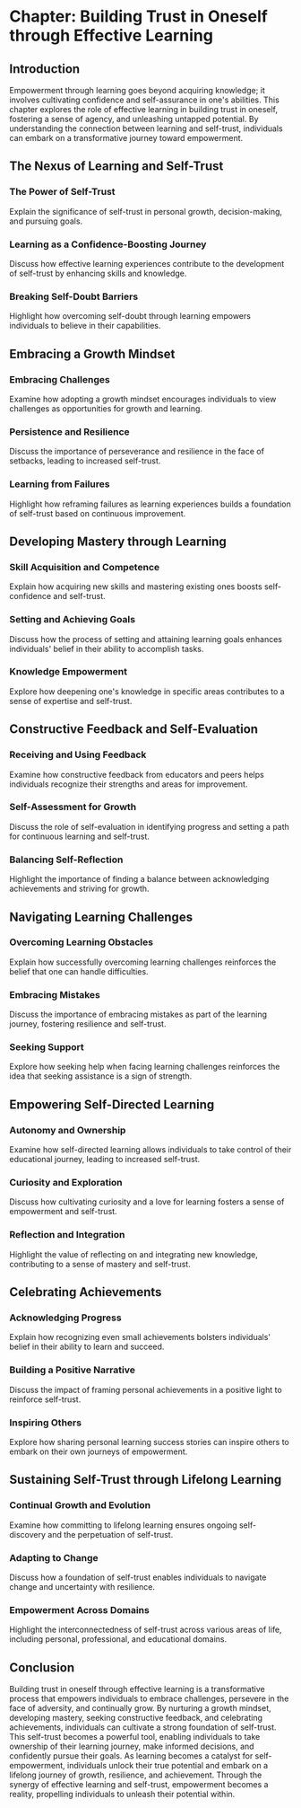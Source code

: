 Chapter: Building Trust in Oneself through Effective Learning
=============================================================

Introduction
------------

Empowerment through learning goes beyond acquiring knowledge; it involves cultivating confidence and self-assurance in one's abilities. This chapter explores the role of effective learning in building trust in oneself, fostering a sense of agency, and unleashing untapped potential. By understanding the connection between learning and self-trust, individuals can embark on a transformative journey toward empowerment.

The Nexus of Learning and Self-Trust
------------------------------------

### The Power of Self-Trust

Explain the significance of self-trust in personal growth, decision-making, and pursuing goals.

### Learning as a Confidence-Boosting Journey

Discuss how effective learning experiences contribute to the development of self-trust by enhancing skills and knowledge.

### Breaking Self-Doubt Barriers

Highlight how overcoming self-doubt through learning empowers individuals to believe in their capabilities.

Embracing a Growth Mindset
--------------------------

### Embracing Challenges

Examine how adopting a growth mindset encourages individuals to view challenges as opportunities for growth and learning.

### Persistence and Resilience

Discuss the importance of perseverance and resilience in the face of setbacks, leading to increased self-trust.

### Learning from Failures

Highlight how reframing failures as learning experiences builds a foundation of self-trust based on continuous improvement.

Developing Mastery through Learning
-----------------------------------

### Skill Acquisition and Competence

Explain how acquiring new skills and mastering existing ones boosts self-confidence and self-trust.

### Setting and Achieving Goals

Discuss how the process of setting and attaining learning goals enhances individuals' belief in their ability to accomplish tasks.

### Knowledge Empowerment

Explore how deepening one's knowledge in specific areas contributes to a sense of expertise and self-trust.

Constructive Feedback and Self-Evaluation
-----------------------------------------

### Receiving and Using Feedback

Examine how constructive feedback from educators and peers helps individuals recognize their strengths and areas for improvement.

### Self-Assessment for Growth

Discuss the role of self-evaluation in identifying progress and setting a path for continuous learning and self-trust.

### Balancing Self-Reflection

Highlight the importance of finding a balance between acknowledging achievements and striving for growth.

Navigating Learning Challenges
------------------------------

### Overcoming Learning Obstacles

Explain how successfully overcoming learning challenges reinforces the belief that one can handle difficulties.

### Embracing Mistakes

Discuss the importance of embracing mistakes as part of the learning journey, fostering resilience and self-trust.

### Seeking Support

Explore how seeking help when facing learning challenges reinforces the idea that seeking assistance is a sign of strength.

Empowering Self-Directed Learning
---------------------------------

### Autonomy and Ownership

Examine how self-directed learning allows individuals to take control of their educational journey, leading to increased self-trust.

### Curiosity and Exploration

Discuss how cultivating curiosity and a love for learning fosters a sense of empowerment and self-trust.

### Reflection and Integration

Highlight the value of reflecting on and integrating new knowledge, contributing to a sense of mastery and self-trust.

Celebrating Achievements
------------------------

### Acknowledging Progress

Explain how recognizing even small achievements bolsters individuals' belief in their ability to learn and succeed.

### Building a Positive Narrative

Discuss the impact of framing personal achievements in a positive light to reinforce self-trust.

### Inspiring Others

Explore how sharing personal learning success stories can inspire others to embark on their own journeys of empowerment.

Sustaining Self-Trust through Lifelong Learning
-----------------------------------------------

### Continual Growth and Evolution

Examine how committing to lifelong learning ensures ongoing self-discovery and the perpetuation of self-trust.

### Adapting to Change

Discuss how a foundation of self-trust enables individuals to navigate change and uncertainty with resilience.

### Empowerment Across Domains

Highlight the interconnectedness of self-trust across various areas of life, including personal, professional, and educational domains.

Conclusion
----------

Building trust in oneself through effective learning is a transformative process that empowers individuals to embrace challenges, persevere in the face of adversity, and continually grow. By nurturing a growth mindset, developing mastery, seeking constructive feedback, and celebrating achievements, individuals can cultivate a strong foundation of self-trust. This self-trust becomes a powerful tool, enabling individuals to take ownership of their learning journey, make informed decisions, and confidently pursue their goals. As learning becomes a catalyst for self-empowerment, individuals unlock their true potential and embark on a lifelong journey of growth, resilience, and achievement. Through the synergy of effective learning and self-trust, empowerment becomes a reality, propelling individuals to unleash their potential within.
